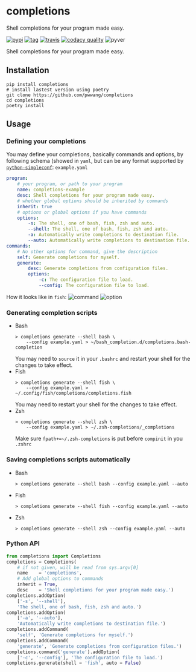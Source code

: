 # completions

Shell completions for your program made easy.

[![pypi][1]][2] [![tag][3]][4] [![travis][5]][6] [![codacy quality][7]][8] ![pyver][11]

Shell completions for your program made easy.

## Installation
```shell
pip install completions
# install lastest version using poetry
git clone https://github.com/pwwang/completions
cd completions
poetry install
```

## Usage

### Defining your completions
You may define your completions, basically commands and options, by following schema (showed in `yaml`, but can be any format supported by [`python-simpleconf`][12]:
`example.yaml`
```yaml
program:
    # your program, or path to your program
    name: completions-example
    desc: Shell completions for your program made easy.
    # whether global options should be inherited by commands
    inherit: true
    # options or global options if you have commands
    options:
        -s: The shell, one of bash, fish, zsh and auto.
        --shell: The shell, one of bash, fish, zsh and auto.
        -a: Automatically write completions to destination file.
        --auto: Automatically write completions to destination file.
commands:
    # No other options for command, give the description
    self: Generate completions for myself.
    generate:
        desc: Generate completions from configuration files.
        options:
            -c: The configuration file to load.
            --config: The configuration file to load.
```

How it looks like in `fish`:
![command][13]
![option][14]

### Generating completion scripts
- Bash
    ```shell
    > completions generate --shell bash \
        --config example.yaml > ~/bash_completion.d/completions.bash-completion
    ```
    You may need to `source` it in your `.bashrc` and restart your shell for the changes to take effect.
- Fish
    ```shell
    > completions generate --shell fish \
        --config example.yaml > ~/.config/fish/completions/completions.fish
    ```
    You may need to restart your shell for the changes to take effect.
- Zsh
    ```shell
    > completions generate --shell zsh \
        --config example.yaml > ~/.zsh-completions/_completions
    ```
    Make sure `fpath+=~/.zsh-completions` is put before `compinit` in you `.zshrc`

### Saving completions scripts automatically
- Bash
    ```shell
    > completions generate --shell bash --config example.yaml --auto
    ```

- Fish
    ```shell
    > completions generate --shell fish --config example.yaml --auto
    ```

- Zsh
    ```shell
    > completions generate --shell zsh --config example.yaml --auto
    ```

### Python API
```python
from completions import Completions
completions = Completions(
    # if not given, will be read from sys.argv[0]
    name    = 'completions',
    # Add global options to commands
    inherit = True,
    desc    = 'Shell completions for your program made easy.')
completions.addOption(
    ['-s', '--shell'],
    'The shell, one of bash, fish, zsh and auto.')
completions.addOption(
    ['-a', '--auto'],
    'Automatically write completions to destination file.')
completions.addCommand(
    'self', 'Generate completions for myself.')
completions.addCommand(
    'generate', 'Generate completions from configuration files.')
completions.command('generate').addOption(
    ['-c', '--config'], 'The configuration file to load.')
completions.generate(shell = 'fish', auto = False)
```

[1]: https://img.shields.io/pypi/v/completions.svg?style=flat-square
[2]: https://pypi.org/project/completions/
[3]: https://img.shields.io/github/tag/pwwang/completions.svg?style=flat-square
[4]: https://github.com/pwwang/completions
[5]: https://img.shields.io/travis/pwwang/completions.svg?style=flat-square
[6]: https://travis-ci.org/pwwang/completions
[7]: https://img.shields.io/codacy/grade/completions.svg?style=flat-square
[8]: https://app.codacy.com/project/pwwang/completions/dashboard
[11]: https://img.shields.io/pypi/pyversions/completions.svg?style=flat-square
[12]: https://github.com/pwwang/simpleconf
[13]: https://raw.githubusercontent.com/pwwang/completions/master/examples/command.png
[14]: https://raw.githubusercontent.com/pwwang/completions/master/examples/option.png
